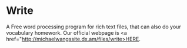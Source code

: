# Write
A Free word processing program for rich text files, that can also do your vocabulary homework.
Our official webpage is <a href="http://michaelwangssite.dx.am/files/write>HERE</a>.
